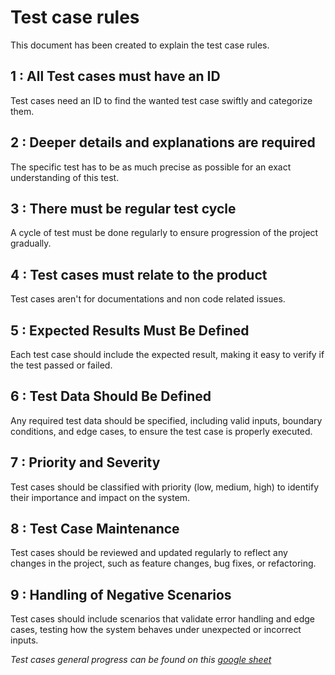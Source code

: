 # Test case rules

This document has been created to explain the test case rules.

## 1 : All Test cases must have an ID

Test cases need an ID to find the wanted test case swiftly and categorize them.

## 2 : Deeper details and explanations are required

The specific test has to be as much precise as possible for an exact understanding of this test.

## 3 : There must be regular test cycle

A cycle of test must be done regularly to ensure progression of the project gradually.

## 4 : Test cases must relate to the product

Test cases aren't for documentations and non code related issues.

## 5 : Expected Results Must Be Defined

Each test case should include the expected result, making it easy to verify if the test passed or failed.

## 6 : Test Data Should Be Defined

Any required test data should be specified, including valid inputs, boundary conditions, and edge cases, to ensure the test case is properly executed.

## 7 : Priority and Severity

Test cases should be classified with priority (low, medium, high) to identify their importance and impact on the system.

## 8 : Test Case Maintenance

Test cases should be reviewed and updated regularly to reflect any changes in the project, such as feature changes, bug fixes, or refactoring.

## 9 : Handling of Negative Scenarios

Test cases should include scenarios that validate error handling and edge cases, testing how the system behaves under unexpected or incorrect inputs.

*Test cases general progress can be found on this [google sheet](https://docs.google.com/spreadsheets/d/1K0NGR9Gy0eXgPXVqPabkYytwUibx3F4-xqDcYCp--LI/edit?usp=sharing)*